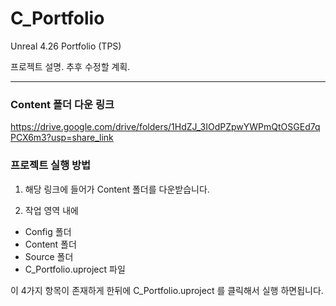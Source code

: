 # C_Portfolio
Unreal 4.26 Portfolio (TPS)

프로젝트 설명. 추후 수정할 계획.

--------------------------------------------
### Content 폴더 다운 링크
https://drive.google.com/drive/folders/1HdZJ_3IOdPZpwYWPmQtOSGEd7qPCX6m3?usp=share_link


### 프로젝트 실행 방법

1. 해당 링크에 들어가 Content 폴더를 다운받습니다.

2. 작업 영역 내에 
+ Config 폴더
+ Content 폴더
+ Source 폴더
+ C_Portfolio.uproject 파일

이 4가지 항목이 존재하게 한뒤에 C_Portfolio.uproject 를 클릭해서 실행 하면됩니다. 